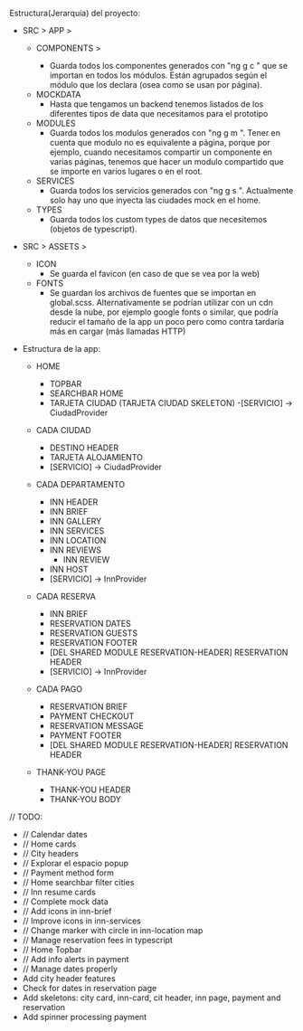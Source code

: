 Estructura(Jerarquía) del proyecto:
- SRC > APP >
    - COMPONENTS > <nombre pagina>
        - Guarda todos los componentes generados con "ng g c <nombre>" que se importan en todos los módulos. Están agrupados según el módulo que los declara (osea como se usan por página).  
    - MOCKDATA
        - Hasta que tengamos un backend tenemos listados de los diferentes tipos de data que necesitamos para el prototipo
    - MODULES
        - Guarda todos los modulos generados con "ng g m <nombre>". Tener en cuenta que modulo no es equivalente a página, porque por ejemplo, cuando necesitamos compartir un componente en varias páginas, tenemos que hacer un modulo compartido que se importe en varios lugares o en el root.
    - SERVICES
        - Guarda todos los servicios generados con "ng g s <nombre>". Actualmente solo hay uno que inyecta las ciudades mock en el home.
    - TYPES
        - Guarda todos los custom types de datos que necesitemos (objetos de typescript).

- SRC > ASSETS >
    - ICON
        - Se guarda el favicon (en caso de que se vea por la web)
    - FONTS
        - Se guardan los archivos de fuentes que se importan en global.scss. Alternativamente se podrían utilizar con un cdn desde la nube, por ejemplo google fonts o similar, que podría reducir el tamaño de la app un poco pero como contra tardaría más en cargar (más llamadas HTTP)

- Estructura de la app:
    - HOME
        - TOPBAR
        - SEARCHBAR HOME
        - TARJETA CIUDAD (TARJETA CIUDAD SKELETON)
        -[SERVICIO] -> CiudadProvider

    - CADA CIUDAD
        - DESTINO HEADER
        - TARJETA ALOJAMIENTO
        - [SERVICIO] -> CiudadProvider

    - CADA DEPARTAMENTO
        - INN HEADER
        - INN BRIEF
        - INN GALLERY
        - INN SERVICES
        - INN LOCATION
        - INN REVIEWS
            - INN REVIEW
        - INN HOST
        - [SERVICIO] -> InnProvider

    - CADA RESERVA
        - INN BRIEF
        - RESERVATION DATES
        - RESERVATION GUESTS
        - RESERVATION FOOTER
        - [DEL SHARED MODULE RESERVATION-HEADER] RESERVATION HEADER
        - [SERVICIO] -> InnProvider


    - CADA PAGO
        - RESERVATION BRIEF
        - PAYMENT CHECKOUT
        - RESERVATION MESSAGE
        - PAYMENT FOOTER
        - [DEL SHARED MODULE RESERVATION-HEADER] RESERVATION HEADER

    - THANK-YOU PAGE
        - THANK-YOU HEADER
        - THANK-YOU BODY


// TODO:
-   // Calendar dates
-   // Home cards
-   // City headers
-   // Explorar el espacio popup
-   // Payment method form
-   // Home searchbar filter cities
-   // Inn resume cards
-   // Complete mock data
-   // Add icons in inn-brief
-   // Improve icons in inn-services
-   // Change marker with circle in inn-location map
-   // Manage reservation fees in typescript
-   // Home Topbar
-   // Add info alerts in payment
-   // Manage dates properly
-   Add city header features
-   Check for dates in reservation page
-   Add skeletons: city card, inn-card, cit header, inn page, payment and reservation
-   Add spinner processing payment